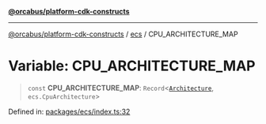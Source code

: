 [**@orcabus/platform-cdk-constructs**](../../../../README.md)

***

[@orcabus/platform-cdk-constructs](../../../../README.md) / [ecs](../README.md) / CPU\_ARCHITECTURE\_MAP

# Variable: CPU\_ARCHITECTURE\_MAP

> `const` **CPU\_ARCHITECTURE\_MAP**: `Record`\<[`Architecture`](../type-aliases/Architecture.md), `ecs.CpuArchitecture`\>

Defined in: [packages/ecs/index.ts:32](https://github.com/OrcaBus/platform-cdk-constructs/blob/main/packages/ecs/index.ts#L32)
